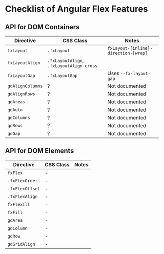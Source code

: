 # Checklist of Angular Flex Features

## API for DOM Containers

| Directive  | CSS Class   | Notes |
|------------|-------------|-------|
| `fxLayout` | `.fxLayout` |  `fxLayout-[inline]-direction-[wrap]`     |
| `fxLayoutAlign` | `.fxLayoutAlign`, `.fxLayoutAlign-cross` | |
| `fxLayoutGap` | `.fxLayoutGap` | Uses `--fx-layout-gap` |
| `gdAlignColumns` | ? | Not documented |
| `gdAlignRows` | ? | Not documented |
| `gdAreas` | ? | Not documented |
| `gdAuto` | ? | Not documented |
| `gdColumns` | ? | Not documented |
| `gdRows` | ? | Not documented |
| `gdGap` | ? | Not documented |

## API for DOM Elements

| Directive  | CSS Class   | Notes |
|------------|-------------|-------|
| `fxFlex` | - | |
| `.fxFlexOrder` | - | |
| `.fxFlexOffset` | - | |
| `.fxFlexAlign` | - | |
| `fxFlexill` | - | |
| `fxFill` | - | |
| `gdArea` | - | |
| `gdColumn` | - | |
| `gdRow` | - | |
| `gdGridAlign` | - | |